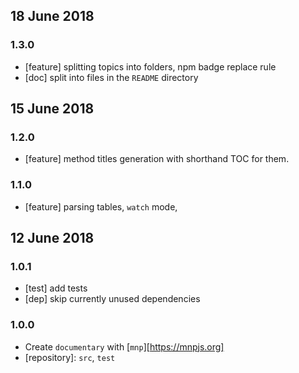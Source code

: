 ## 18 June 2018

### 1.3.0

- [feature] splitting topics into folders, npm badge replace rule
- [doc] split into files in the `README` directory

## 15 June 2018

### 1.2.0

- [feature] method titles generation with shorthand TOC for them.

### 1.1.0

- [feature] parsing tables, `watch` mode,

## 12 June 2018

### 1.0.1

- [test] add tests
- [dep] skip currently unused dependencies

### 1.0.0

- Create `documentary` with [`mnp`][https://mnpjs.org]
- [repository]: `src`, `test`
